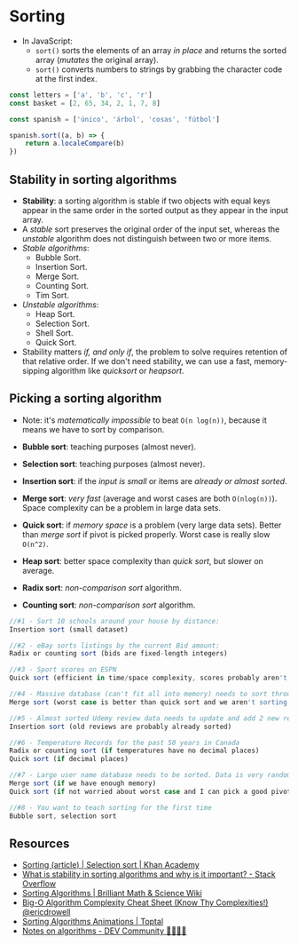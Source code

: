 # Sorting

* In JavaScript:
  * `sort()` sorts the elements of an array *in place* and returns
  the sorted array (*mutates* the original array).
  * `sort()` converts numbers to strings by grabbing the character code at the
    first index.

```javascript
const letters = ['a', 'b', 'c', 'r']
const basket = [2, 65, 34, 2, 1, 7, 8]

const spanish = ['único', 'árbol', 'cosas', 'fútbol']

spanish.sort((a, b) => {
    return a.localeCompare(b)
})
```

## Stability in sorting algorithms

* **Stability**: a sorting algorithm is stable if two objects with equal keys
  appear in the same order in the sorted output as they appear in the input
  array.
* A *stable* sort preserves the original order of the input set, whereas the *unstable* algorithm does not distinguish between two or more items.
* *Stable algorithms*:
  * Bubble Sort.
  * Insertion Sort.
  * Merge Sort.
  * Counting Sort.
  * Tim Sort.
* *Unstable algorithms*:
  * Heap Sort.
  * Selection Sort.
  * Shell Sort.
  * Quick Sort.
* Stability matters *if, and only if*, the problem to solve requires
  retention of that relative order. If we don't need stability, we can use a
  fast, memory-sipping algorithm like *quicksort* or *heapsort*.

## Picking a sorting algorithm

* Note: it's *matematically impossible* to beat `O(n log(n))`, because it means
  we have to sort by comparison.

* **Bubble sort**: teaching purposes (almost never).
* **Selection sort**: teaching purposes (almost never).
* **Insertion sort**: if the *input is small* or items are *already or almost sorted*.
* **Merge sort**: *very fast* (average and worst cases are both `O(nlog(n))`).
  Space complexity can be a problem in large data sets.
* **Quick sort**: if *memory space* is a problem (very large data sets). Better
  than *merge sort* if pivot is picked properly. Worst case is really slow
  `O(n^2)`.
* **Heap sort**: better space complexity than *quick sort*, but slower on average.

* **Radix sort**: *non-comparison sort* algorithm.
* **Counting sort**: *non-comparison sort* algorithm.

```javascript
//#1 - Sort 10 schools around your house by distance:
Insertion sort (small dataset)

//#2 - eBay sorts listings by the current Bid amount:
Radix or counting sort (bids are fixed-length integers)

//#3 - Sport scores on ESPN
Quick sort (efficient in time/space complexity, scores probably aren't already sorted)

//#4 - Massive database (can't fit all into memory) needs to sort through past year's user data
Merge sort (worst case is better than quick sort and we aren't sorting in memory)

//#5 - Almost sorted Udemy review data needs to update and add 2 new reviews
Insertion sort (old reviews are probably already sorted)

//#6 - Temperature Records for the past 50 years in Canada
Radix or counting sort (if temperatures have no decimal places)
Quick sort (if decimal places)

//#7 - Large user name database needs to be sorted. Data is very random.
Merge sort (if we have enough memory)
Quick sort (if not worried about worst case and I can pick a good pivot)

//#8 - You want to teach sorting for the first time
Bubble sort, selection sort
```

## Resources

* [Sorting (article) | Selection sort | Khan Academy](https://www.khanacademy.org/computing/computer-science/algorithms/sorting-algorithms/a/sorting)
* [What is stability in sorting algorithms and why is it important? - Stack Overflow](https://stackoverflow.com/questions/1517793/what-is-stability-in-sorting-algorithms-and-why-is-it-important)
* [Sorting Algorithms | Brilliant Math & Science
  Wiki](https://brilliant.org/wiki/sorting-algorithms/)
* [Big-O Algorithm Complexity Cheat Sheet (Know Thy Complexities!)
  @ericdrowell](https://www.bigocheatsheet.com/)
* [Sorting Algorithms Animations |
  Toptal](https://www.toptal.com/developers/sorting-algorithms)
* [Notes on algorithms - DEV Community 👩‍💻👨‍💻](https://dev.to/hexangel616/notes-on-algorithms-36pi)
